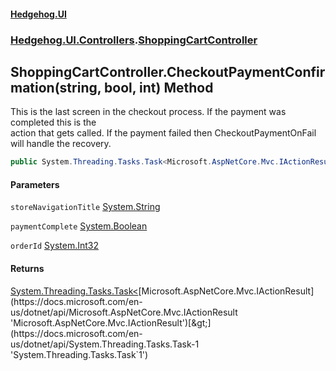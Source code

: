 #### [Hedgehog.UI](index.md 'index')
### [Hedgehog.UI.Controllers](Hedgehog_UI_Controllers.md 'Hedgehog.UI.Controllers').[ShoppingCartController](Hedgehog_UI_Controllers_ShoppingCartController.md 'Hedgehog.UI.Controllers.ShoppingCartController')
## ShoppingCartController.CheckoutPaymentConfirmation(string, bool, int) Method
This is the last screen in the checkout process. If the payment was completed this is the  
action that gets called. If the payment failed then CheckoutPaymentOnFail will handle the recovery.  
```csharp
public System.Threading.Tasks.Task<Microsoft.AspNetCore.Mvc.IActionResult> CheckoutPaymentConfirmation(string storeNavigationTitle, bool paymentComplete, int orderId);
```
#### Parameters
<a name='Hedgehog_UI_Controllers_ShoppingCartController_CheckoutPaymentConfirmation(string_bool_int)_storeNavigationTitle'></a>
`storeNavigationTitle` [System.String](https://docs.microsoft.com/en-us/dotnet/api/System.String 'System.String')  
  
<a name='Hedgehog_UI_Controllers_ShoppingCartController_CheckoutPaymentConfirmation(string_bool_int)_paymentComplete'></a>
`paymentComplete` [System.Boolean](https://docs.microsoft.com/en-us/dotnet/api/System.Boolean 'System.Boolean')  
  
<a name='Hedgehog_UI_Controllers_ShoppingCartController_CheckoutPaymentConfirmation(string_bool_int)_orderId'></a>
`orderId` [System.Int32](https://docs.microsoft.com/en-us/dotnet/api/System.Int32 'System.Int32')  
  
#### Returns
[System.Threading.Tasks.Task&lt;](https://docs.microsoft.com/en-us/dotnet/api/System.Threading.Tasks.Task-1 'System.Threading.Tasks.Task`1')[Microsoft.AspNetCore.Mvc.IActionResult](https://docs.microsoft.com/en-us/dotnet/api/Microsoft.AspNetCore.Mvc.IActionResult 'Microsoft.AspNetCore.Mvc.IActionResult')[&gt;](https://docs.microsoft.com/en-us/dotnet/api/System.Threading.Tasks.Task-1 'System.Threading.Tasks.Task`1')  
